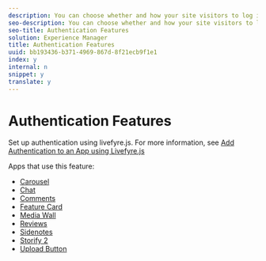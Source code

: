 ```yaml
---
description: You can choose whether and how your site visitors to log in to your apps.
seo-description: You can choose whether and how your site visitors to log in to your apps.
seo-title: Authentication Features
solution: Experience Manager
title: Authentication Features
uuid: bb193436-b371-4969-867d-8f21ecb9f1e1
index: y
internal: n
snippet: y
translate: y
---
```


# Authentication Features

Set up authentication using livefyre.js. For more information, see [ Add Authentication to an App using Livefyre.js](t_embed_an_app_on_your_site_using_livefyre.js.md#embed_an_app_on_your_site_using_livefyre.js)

Apps that use this feature:

* [ Carousel](c_carousel_app/c_carousel_app.md#c_carousel_app)
* [ Chat](c_chat_app/c_chat_app.md#c_chat_app)
* [ Comments](c_comments_app.md#c_comments_app)
* [ Feature Card](c_feature_card_app/c_feature_card_app.md#c_feature_card_app)
* [ Media Wall](c_media_wall_app/c_media_wall_app.md#c_media_wall_app)
* [ Reviews](c_reviews_app/c_reviews_app.md#c_reviews_app)
* [ Sidenotes](c_sidenotes_app/c_sidenotes_app.md#c_sidenotes_app)
* [ Storify 2](c_storify2/c_storify2.md#c_storify2)
* [ Upload Button](c_upload_button_app/c_upload_button_app.md#c_upload_button_app)

